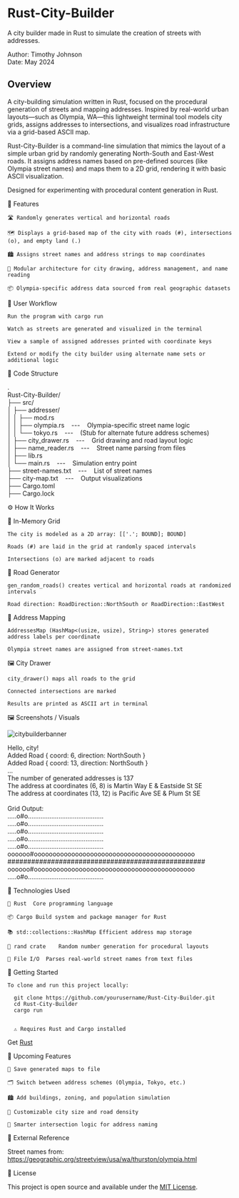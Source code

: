 # Rust-City-Builder
A city builder made in Rust to simulate the creation of streets with addresses.

Author: Timothy Johnson <br>
Date: May 2024

## Overview

A city-building simulation written in Rust, focused on the procedural generation of streets and mapping addresses.
Inspired by real-world urban layouts—such as Olympia, WA—this lightweight terminal tool models city grids, assigns addresses to intersections, and visualizes road infrastructure via a grid-based ASCII map.

Rust-City-Builder is a command-line simulation that mimics the layout of a simple urban grid by randomly generating North-South and East-West roads.
It assigns address names based on pre-defined sources (like Olympia street names) and maps them to a 2D grid, rendering it with basic ASCII visualization.

Designed for experimenting with procedural content generation in Rust.

🧩 Features

    🛣️ Randomly generates vertical and horizontal roads

    🗺️ Displays a grid-based map of the city with roads (#), intersections (o), and empty land (.)

    🏙️ Assigns street names and address strings to map coordinates

    🔁 Modular architecture for city drawing, address management, and name reading

    📦 Olympia-specific address data sourced from real geographic datasets

🔄 User Workflow

    Run the program with cargo run

    Watch as streets are generated and visualized in the terminal

    View a sample of assigned addresses printed with coordinate keys

    Extend or modify the city builder using alternate name sets or additional logic

📁 Code Structure

.<br>
Rust-City-Builder/<br>
├── src/<br>
│   ├── addresser/<br>
│   │   ├── mod.rs<br>
│   │   ├── olympia.rs &nbsp;&nbsp;&nbsp;---&nbsp;&nbsp;&nbsp; Olympia-specific street name logic<br>
│   │   └── tokyo.rs &nbsp;&nbsp;&nbsp;---&nbsp;&nbsp;&nbsp; (Stub for alternate future address schemes)<br>
│   ├── city_drawer.rs &nbsp;&nbsp;&nbsp;---&nbsp;&nbsp;&nbsp; Grid drawing and road layout logic<br>
│   ├── name_reader.rs &nbsp;&nbsp;&nbsp;---&nbsp;&nbsp;&nbsp; Street name parsing from files<br>
│   ├── lib.rs<br>
│   └── main.rs &nbsp;&nbsp;&nbsp;---&nbsp;&nbsp;&nbsp; Simulation entry point<br>
├── street-names.txt &nbsp;&nbsp;&nbsp;---&nbsp;&nbsp;&nbsp; List of street names<br>
├── city-map.txt &nbsp;&nbsp;&nbsp;---&nbsp;&nbsp;&nbsp; Output visualizations<br>
├── Cargo.toml<br>
├── Cargo.lock<br>

⚙️ How It Works

🧱 In-Memory Grid

    The city is modeled as a 2D array: [['.'; BOUND]; BOUND]

    Roads (#) are laid in the grid at randomly spaced intervals

    Intersections (o) are marked adjacent to roads

🚗 Road Generator

    gen_random_roads() creates vertical and horizontal roads at randomized intervals

    Road direction: RoadDirection::NorthSouth or RoadDirection::EastWest

🏡 Address Mapping

    AddressesMap (HashMap<(usize, usize), String>) stores generated address labels per coordinate

    Olympia street names are assigned from street-names.txt

🖼️ City Drawer

    city_drawer() maps all roads to the grid

    Connected intersections are marked

    Results are printed as ASCII art in terminal

🖼️ Screenshots / Visuals

![citybuilderbanner](https://github.com/user-attachments/assets/9f76d898-4036-487b-8d5d-204823acfdaf)

Hello, city!<br>
Added Road { coord: 6, direction: NorthSouth }<br>
Added Road { coord: 13, direction: NorthSouth }<br>
...<br>
The number of generated addresses is 137<br>
The address at coordinates (6, 8) is Martin Way E & Eastside St SE<br>
The address at coordinates (13, 12) is Pacific Ave SE & Plum St SE<br>
<br>
Grid Output:<br>
.....o#o..........................................<br>
.....o#o..........................................<br>
.....o#o..........................................<br>
.....o#o..........................................<br>
.....o#o..........................................<br>
oooooo#ooooooooooooooooooooooooooooooooooooooooooo<br>
##################################################<br>
oooooo#ooooooooooooooooooooooooooooooooooooooooooo<br>
.....o#o..........................................<br>

🧰 Technologies Used

    🦀 Rust	Core programming language
    
    📦 Cargo	Build system and package manager for Rust
    
    📚 std::collections::HashMap	Efficient address map storage
    
    🎲 rand crate	Random number generation for procedural layouts
    
    📄 File I/O	Parses real-world street names from text files

🚀 Getting Started

    To clone and run this project locally:

      git clone https://github.com/yourusername/Rust-City-Builder.git
      cd Rust-City-Builder
      cargo run


      ⚠️ Requires Rust and Cargo installed 

  Get [Rust](https://www.rust-lang.org/tools/install)

🌱 Upcoming Features

    💾 Save generated maps to file

    🗂️ Switch between address schemes (Olympia, Tokyo, etc.)

    🏙️ Add buildings, zoning, and population simulation

    📏 Customizable city size and road density

    🧠 Smarter intersection logic for address naming

📎 External Reference

Street names from:
https://geographic.org/streetview/usa/wa/thurston/olympia.html

🪪 License

This project is open source and available under the [MIT License](https://opensource.org/license/mit).
